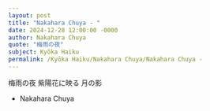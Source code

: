 ```yaml
---
layout: post
title: "Nakahara Chuya - "
date: 2024-12-28 12:00:00 -0000
author: Nakahara Chuya
quote: "梅雨の夜"
subject: Kyōka Haiku
permalink: /Kyōka Haiku/Nakahara Chuya/Nakahara Chuya - 
---
```


梅雨の夜
紫陽花に映る
月の影

- Nakahara Chuya
